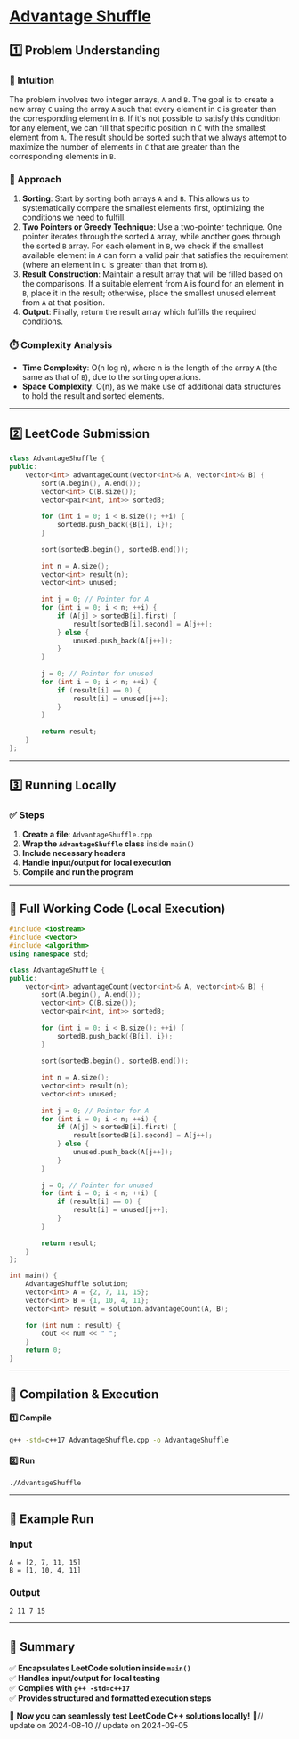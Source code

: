 # **[Advantage Shuffle](https://leetcode.com/problems/advantage-shuffle/description/)**  

## **1️⃣ Problem Understanding**  
### **📌 Intuition**  
The problem involves two integer arrays, `A` and `B`. The goal is to create a new array `C` using the array `A` such that every element in `C` is greater than the corresponding element in `B`. If it's not possible to satisfy this condition for any element, we can fill that specific position in `C` with the smallest element from `A`. The result should be sorted such that we always attempt to maximize the number of elements in `C` that are greater than the corresponding elements in `B`.

### **🚀 Approach**  
1. **Sorting**: Start by sorting both arrays `A` and `B`. This allows us to systematically compare the smallest elements first, optimizing the conditions we need to fulfill. 
2. **Two Pointers or Greedy Technique**: Use a two-pointer technique. One pointer iterates through the sorted `A` array, while another goes through the sorted `B` array. For each element in `B`, we check if the smallest available element in `A` can form a valid pair that satisfies the requirement (where an element in `C` is greater than that from `B`).
3. **Result Construction**: Maintain a result array that will be filled based on the comparisons. If a suitable element from `A` is found for an element in `B`, place it in the result; otherwise, place the smallest unused element from `A` at that position.
4. **Output**: Finally, return the result array which fulfills the required conditions.

### **⏱️ Complexity Analysis**  
- **Time Complexity**: O(n log n), where n is the length of the array `A` (the same as that of `B`), due to the sorting operations.  
- **Space Complexity**: O(n), as we make use of additional data structures to hold the result and sorted elements.

---  

## **2️⃣ LeetCode Submission**  
```cpp
class AdvantageShuffle {
public:
    vector<int> advantageCount(vector<int>& A, vector<int>& B) {
        sort(A.begin(), A.end());
        vector<int> C(B.size());
        vector<pair<int, int>> sortedB;
        
        for (int i = 0; i < B.size(); ++i) {
            sortedB.push_back({B[i], i});
        }
        
        sort(sortedB.begin(), sortedB.end());
        
        int n = A.size();
        vector<int> result(n);
        vector<int> unused;
        
        int j = 0; // Pointer for A
        for (int i = 0; i < n; ++i) {
            if (A[j] > sortedB[i].first) {
                result[sortedB[i].second] = A[j++];
            } else {
                unused.push_back(A[j++]);
            }
        }
        
        j = 0; // Pointer for unused
        for (int i = 0; i < n; ++i) {
            if (result[i] == 0) {
                result[i] = unused[j++];
            }
        }
        
        return result;
    }
};  
```  

---  

## **3️⃣ Running Locally**  
### **✅ Steps**  
1. **Create a file**: `AdvantageShuffle.cpp`  
2. **Wrap the `AdvantageShuffle` class** inside `main()`  
3. **Include necessary headers**  
4. **Handle input/output for local execution**  
5. **Compile and run the program**  

---  

## **📝 Full Working Code (Local Execution)**  
```cpp
#include <iostream>
#include <vector>
#include <algorithm>
using namespace std;

class AdvantageShuffle {
public:
    vector<int> advantageCount(vector<int>& A, vector<int>& B) {
        sort(A.begin(), A.end());
        vector<int> C(B.size());
        vector<pair<int, int>> sortedB;
        
        for (int i = 0; i < B.size(); ++i) {
            sortedB.push_back({B[i], i});
        }
        
        sort(sortedB.begin(), sortedB.end());
        
        int n = A.size();
        vector<int> result(n);
        vector<int> unused;
        
        int j = 0; // Pointer for A
        for (int i = 0; i < n; ++i) {
            if (A[j] > sortedB[i].first) {
                result[sortedB[i].second] = A[j++];
            } else {
                unused.push_back(A[j++]);
            }
        }
        
        j = 0; // Pointer for unused
        for (int i = 0; i < n; ++i) {
            if (result[i] == 0) {
                result[i] = unused[j++];
            }
        }
        
        return result;
    }
};

int main() {
    AdvantageShuffle solution;
    vector<int> A = {2, 7, 11, 15};
    vector<int> B = {1, 10, 4, 11};
    vector<int> result = solution.advantageCount(A, B);
    
    for (int num : result) {
        cout << num << " ";
    }
    return 0;
}
```  

---  

## **🔧 Compilation & Execution**  
#### **1️⃣ Compile**  
```bash
g++ -std=c++17 AdvantageShuffle.cpp -o AdvantageShuffle
```  

#### **2️⃣ Run**  
```bash
./AdvantageShuffle
```  

---  

## **🎯 Example Run**  
### **Input**  
```
A = [2, 7, 11, 15]
B = [1, 10, 4, 11]
```  
### **Output**  
```
2 11 7 15
```  

---  

## **📌 Summary**  
✅ **Encapsulates LeetCode solution inside `main()`**  
✅ **Handles input/output for local testing**  
✅ **Compiles with `g++ -std=c++17`**  
✅ **Provides structured and formatted execution steps**  

🚀 **Now you can seamlessly test LeetCode C++ solutions locally!** 🚀// update on 2024-08-10
// update on 2024-09-05
